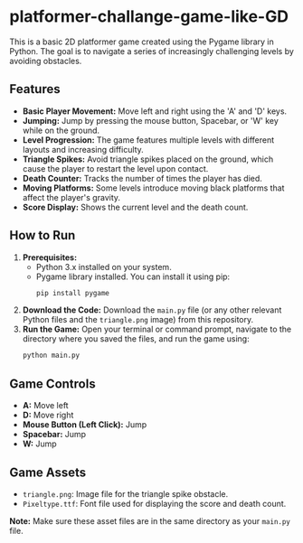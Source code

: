 # platformer-challange-game-like-GD

This is a basic 2D platformer game created using the Pygame library in Python. The goal is to navigate a series of increasingly challenging levels by avoiding obstacles.

## Features

* **Basic Player Movement:** Move left and right using the 'A' and 'D' keys.
* **Jumping:** Jump by pressing the mouse button, Spacebar, or 'W' key while on the ground.
* **Level Progression:** The game features multiple levels with different layouts and increasing difficulty.
* **Triangle Spikes:** Avoid triangle spikes placed on the ground, which cause the player to restart the level upon contact.
* **Death Counter:** Tracks the number of times the player has died.
* **Moving Platforms:** Some levels introduce moving black platforms that affect the player's gravity.
* **Score Display:** Shows the current level and the death count.

## How to Run

1.  **Prerequisites:**
    * Python 3.x installed on your system.
    * Pygame library installed. You can install it using pip:
        ```bash
        pip install pygame
        ```
2.  **Download the Code:** Download the `main.py` file (or any other relevant Python files and the `triangle.png` image) from this repository.
3.  **Run the Game:** Open your terminal or command prompt, navigate to the directory where you saved the files, and run the game using:
    ```bash
    python main.py
    ```

## Game Controls

* **A:** Move left
* **D:** Move right
* **Mouse Button (Left Click):** Jump
* **Spacebar:** Jump
* **W:** Jump

## Game Assets

* `triangle.png`: Image file for the triangle spike obstacle.
* `Pixeltype.ttf`: Font file used for displaying the score and death count.

**Note:** Make sure these asset files are in the same directory as your `main.py` file.
